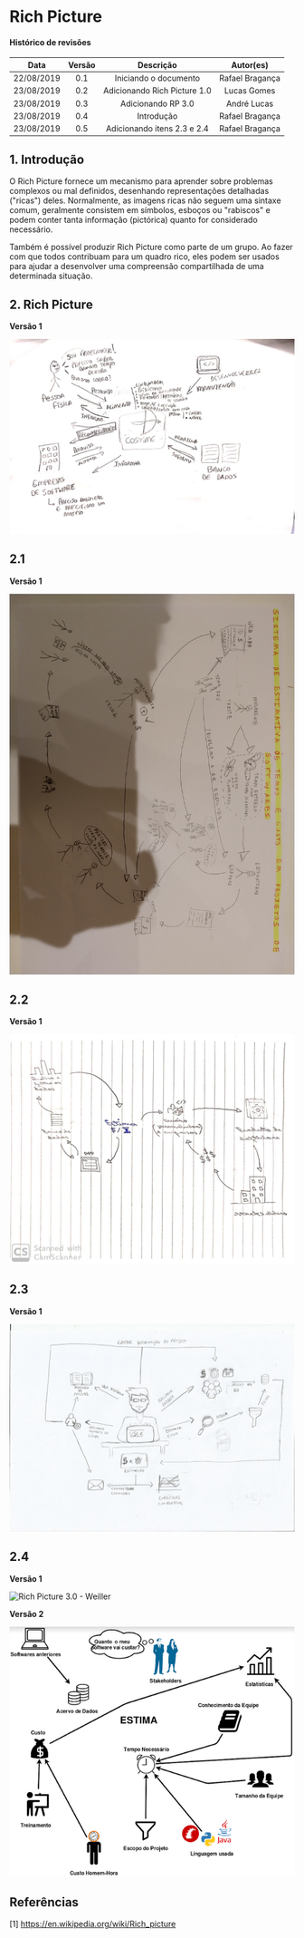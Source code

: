# Rich Picture

#### Histórico de revisões
|   Data   |  Versão  |        Descrição       |          Autor(es)          |
|:--------:|:--------:|:----------------------:|:---------------------------:|
|22/08/2019|   0.1    | Iniciando o documento       |  Rafael Bragança   |
|23/08/2019|   0.2    | Adicionando Rich Picture 1.0 |  Lucas Gomes     |
| 23/08/2019 | 0.3 | Adicionando RP 3.0 | André Lucas |
|23/08/2019|   0.4    | Introdução       |  Rafael Bragança   |
|23/08/2019|   0.5    | Adicionando itens 2.3 e 2.4       |  Rafael Bragança   |

## 1. Introdução

O Rich Picture fornece um mecanismo para aprender sobre problemas complexos ou
mal definidos, desenhando representações detalhadas ("ricas") deles.
Normalmente, as imagens ricas não seguem uma sintaxe comum,
geralmente consistem em símbolos, esboços ou "rabiscos" e podem conter tanta
informação (pictórica) quanto for considerado necessário.

Também é possível produzir Rich Picture como parte de um grupo. Ao fazer
com que todos contribuam para um quadro rico, eles podem ser usados ​​para
ajudar a desenvolver uma compreensão compartilhada de uma determinada situação.

## 2. Rich Picture

**Versão 1**

![Rich Picture 1.0 - Lucas Gomes](img/RichPicture1_Lucas.jpeg)

## 2.1

**Versão 1**

![Rich Picture 2.0 - Cauê Mateus](img/RichPicture_Cauê.jpg)<br>

## 2.2

**Versão 1**

![Rich Picture 3.0 - André Lucas](img/RichPicture3.jpeg)<br>

## 2.3

**Versão 1**

![Rich Picture 3.0 - Caio César](img/richPictureCaioCesar.png)<br>

## 2.4

**Versão 1**

![Rich Picture 3.0 - Weiller](img/richPictureWeiller.jpg)<br>

**Versão 2**

![Rich Picture 3.0 - Weiller](img/weillerRichPicture.png)<br>




## Referências

[1] https://en.wikipedia.org/wiki/Rich_picture
